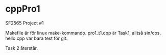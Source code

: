 # cppPro1
SF2565 Project #1

Makefile är för linux make-kommando.
pro1_t1.cpp är Task1, alltså sin/cos.
hello.cpp var bara test för git.

Task 2 återstår.
